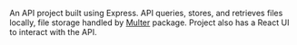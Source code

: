 An API project built using Express. API queries, stores, and retrieves files locally, file storage handled by [Multer](https://www.npmjs.com/package/multer) package. Project also has a React UI to interact with the API.
